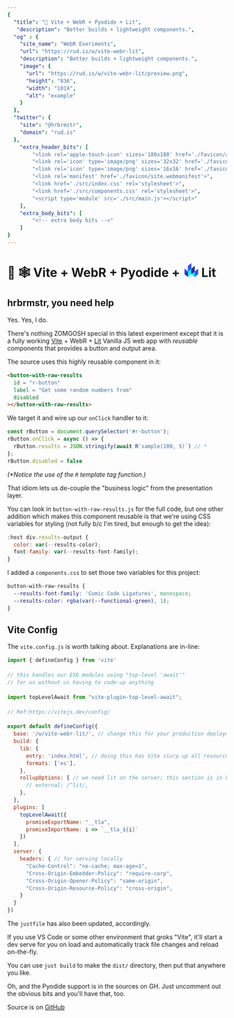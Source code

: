 ```yaml
---
{
  "title": "🧪 Vite + WebR + Pyodide + Lit",
   "description": "Better builds + lightweight components.",
  "og" : {
    "site_name": "WebR Exeriments",
    "url": "https://rud.is/w/vite-webr-lit",
    "description": "Better builds + lightweight components.",
    "image": {
      "url": "https://rud.is/w/vite-webr-lit/preview.png",
      "height": "836",
      "width": "1014",
      "alt": "example"
    }
  },
  "twitter": {
    "site": "@hrbrmstr",
    "domain": "rud.is"
  },
	"extra_header_bits": [
		"<link rel='apple-touch-icon' sizes='180x180' href='./favicon/apple-touch-icon.png'>",
		"<link rel='icon' type='image/png' sizes='32x32' href='./favicon/favicon-32x32.png'>",
		"<link rel='icon' type='image/png' sizes='16x16' href='./favicon/favicon-16x16.png'>",
		"<link rel='manifest' href='./favicon/site.webmanifest'>",
		"<link href='./src/index.css' rel='stylesheet'>",		
		"<link href='./src/components.css' rel='stylesheet'>",		
		"<script type='module' src='./src/main.js'></script>"
	],
	"extra_body_bits": [
		"<!-- extra body bits -->"
	]
}
---
```

# 🧪 🕸️ Vite + WebR + Pyodide + <img src="./src/assets/lit.svg" width="32" height="32" style="padding-left:4px;"/> Lit

<status-message id="webr-status" text="WebR Loading…"></status-message>

<button-with-raw-results id="r-button" label="Get some random numbers from" disabled></button-with-raw-results>

## hrbrmstr, you need help

Yes. Yes, I do.

There's nothing ZOMGOSH special in this latest experiment except that it is a fully working [Vite](https://vitejs.dev/) + WebR + [Lit](https://lit.dev/) Vanilla JS web app with _reusable_ components that provides a button and output area.

The source uses this highly reusable component in it:

```html
<button-with-raw-results
  id = "r-button" 
  label = "Get some random numbers from"
  disabled
></button-with-raw-results>
```

We target it and wire up our `onClick` handler to it:

```js
const rButton = document.querySelector('#r-button');
rButton.onClick = async () => {
  rButton.results = JSON.stringify(await R`sample(100, 5)`) // *
};
rButton.disabled = false
```

_(*Notice the use of the `R` template tag function.)_

That idiom lets us de-couple the "business logic" from the presentation layer.

You can look in `button-with-raw-results.js` for the full code, but one other addition which makes this component reusable is that we're using CSS variables for styling (not fully b/c I'm tired, but enough to get the idea):

```js
:host div.results-output {
  color: var(--results-color);
  font-family: var(--results-font-family);
}
```

I added a `components.css` to set those two variables for this project:

```css
button-with-raw-results {
  --results-font-family: 'Comic Code Ligatures', monospace;
  --results-color: rgba(var(--functional-green), 1);
}
```

## Vite Config

The `vite.config.js` is worth talking about. Explanations are in-line:

```js
import { defineConfig } from 'vite'

// this handles our ES6 modules using "top-level 'await'"
// for us without us having to code-up anything

import topLevelAwait from "vite-plugin-top-level-await";

// Ref:https://vitejs.dev/config/

export default defineConfig({
  base: '/w/vite-webr-lit/', // change this for your production deployment; vite will assum `/` if not
  build: {
    lib: {
      entry: 'index.html', // doing this has Vite slurp up all resource references in it
      formats: ['es'],
    },
    rollupOptions: { // we need lit on the server; this section is in here by default and not commented
      // external: /^lit/,
    },
  },
  plugins: [
    topLevelAwait({
      promiseExportName: "__tla",
      promiseImportName: i => `__tla_${i}`
    })
  ],
  server: {
    headers: { // for serving locally
      "Cache-Control": "no-cache; max-age=1",
      "Cross-Origin-Embedder-Policy": "require-corp",
      "Cross-Origin-Opener-Policy": "same-origin",
      "Cross-Origin-Resource-Policy": "cross-origin",
    }
  }
})
```

The `justfile` has also been updated, accordingly.

If you use VS Code or some other environment that groks "Vite", it'll start a dev serve for you on load and automatically track file changes and reload on-the-fly.

You can use `just build` to make the `dist/` directory, then put that anywhere you like.

Oh, and the Pyodide support is in the sources on GH. Just uncomment out the obvious bits and you'll have that, too.

Source is on [GitHub](https://github.com/hrbrmstr/vite-webr-lit)